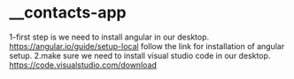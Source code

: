 # __contacts-app
 

1-first step is we need to install angular in our desktop. https://angular.io/guide/setup-local
follow the link for installation of angular setup.
2.make sure we need to install visual studio code in our desktop. https://code.visualstudio.com/download





